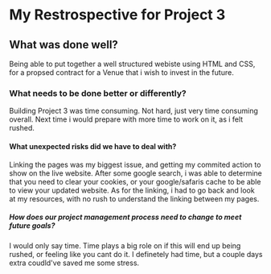 # My Restrospective for Project 3

## What was done well?
Being able to put together a well structured webiste using HTML and CSS, for a propsed contract for a Venue that i wish to invest in the future. 

### What needs to be done better or differently?
Building Project 3 was time consuming. Not hard, just very time consuming overall. Next time i would prepare with more time to work on it, as i felt rushed. 

#### What unexpected risks did we have to deal with?
Linking the pages was my biggest issue, and getting my commited action to show on the live website. After some google search, i was able to determine that you need to clear your cookies, or your google/safaris cache to be able to view your updated website. As for the linking, i had to go back and look at my resources, with no rush to understand the linking between my pages. 

##### How does our project management process need to change to meet future goals? 
I would only say time. Time plays a big role on if this will end up being rushed, or feeling like you cant do it. I definetely had time, but a couple days extra coudld've saved me some stress. 
